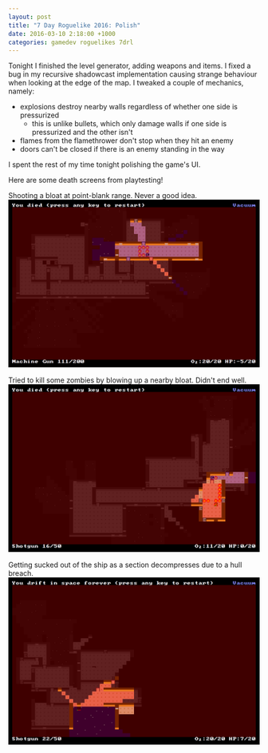 ```yaml
---
layout: post
title: "7 Day Roguelike 2016: Polish"
date: 2016-03-10 2:18:00 +1000
categories: gamedev roguelikes 7drl
---
```


Tonight I finished the level generator, adding weapons and items.
I fixed a bug in my recursive shadowcast implementation causing strange
behaviour when looking at the edge of the map.
I tweaked a
couple of mechanics, namely:
- explosions destroy nearby walls regardless of whether one side is pressurized
    - this is unlike bullets, which  only damage walls if one side is
      pressurized and the other isn't
- flames from the flamethrower don't stop when they hit an enemy
- doors can't be closed if there is an enemy standing in the way

I spent the rest of my time tonight polishing the game's UI.

Here are some death screens from playtesting!

Shooting a bloat at point-blank range. Never a good idea.
![](/images/7drl2016-polish/s0.png)

Tried to kill some zombies by blowing up a nearby bloat. Didn't end well.
![](/images/7drl2016-polish/s1.png)

Getting sucked out of the ship as a section decompresses due to a hull breach.
![](/images/7drl2016-polish/s2.png)

